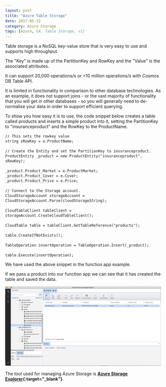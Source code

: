 ```yaml
---
layout: post
title: "Azure Table Storage"
date: 2017-05-22
category: Azure Storage
tags: [Azure, C#, Table Storage, v1]
---
```

Table storage is a NoSQL key-value store that is very easy to use and supports high throughput.

The "Key" is made up of the PartitionKey and RowKey and the "Value" is the associated attributes.

It can support 20,000 operations/s or >10 million operations/s with Cosmos DB Table API.

It is limited in functionality in comparison to other database technologies.  As an example, it does not support joins - or the vast majority of functionality that you will get in other databases - so you will generally need to de-normalise your data in order to support efficient querying.

To show you how easy it is to use, the code snippet below creates a table called products and inserts a simple product into it, setting the PartitionKey to "insuranceproduct" and the RowKey to the ProductName.

~~~~~~
// This sets the rowkey value
string sRowKey = e.ProductName;

// Create the Entity and set the PartitionKey to insuranceproduct.
ProductEntity _product = new ProductEntity("insuranceproduct", sRowKey);

_product.Product_Market = e.ProductMarket;
_product.Product_Cover = e.Cover;
_product.Product_Price = e.Price;

// Connect to the Storage account.
CloudStorageAccount storageAccount = CloudStorageAccount.Parse(cloudStorageString);

CloudTableClient tableClient = storageAccount.CreateCloudTableClient();

CloudTable table = tableClient.GetTableReference("products");

table.CreateIfNotExists();

TableOperation insertOperation = TableOperation.Insert(_product);

table.Execute(insertOperation); 
~~~~~~

We have used the above snippet in the function app example.

If we pass a product into our function app we can see that it has created the table and saved the data.

![](/images/Table-Storage-Products-01.png)

The tool used for managing Azure Storage is __[Azure Storage Explorer](https://azure.microsoft.com/en-us/features/storage-explorer/){:target="_blank"}__.
